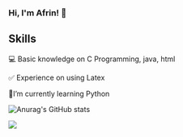 ### Hi, I'm Afrin! 👋

 
 ## Skills 
 💻 Basic knowledge on C Programming, java, html

 ✅ Experience on using Latex

 🌱I’m currently learning Python


![Anurag's GitHub stats](https://github-readme-stats.vercel.app/api?username=SheikhAfrin&theme=dark&show_icons=true)

![](https://komarev.com/ghpvc/?SheikhAfrin=your-github-username&color=green)
